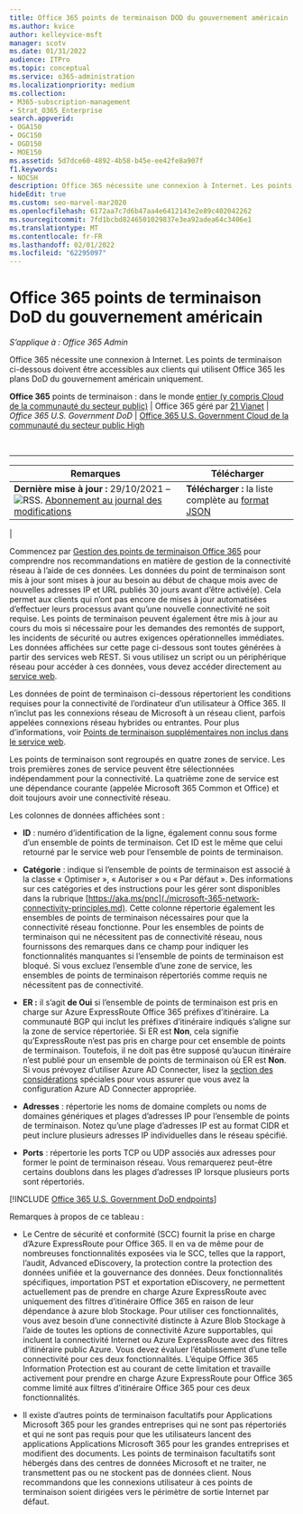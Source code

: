 ```yaml
---
title: Office 365 points de terminaison DOD du gouvernement américain
ms.author: kvice
author: kelleyvice-msft
manager: scotv
ms.date: 01/31/2022
audience: ITPro
ms.topic: conceptual
ms.service: o365-administration
ms.localizationpriority: medium
ms.collection:
- M365-subscription-management
- Strat_O365_Enterprise
search.appverid:
- OGA150
- OGC150
- OGD150
- MOE150
ms.assetid: 5d7dce60-4892-4b58-b45e-ee42fe8a907f
f1.keywords:
- NOCSH
description: Office 365 nécessite une connexion à Internet. Les points de terminaison ci-dessous doivent être accessibles aux clients qui utilisent Office 365 les plans DoD du gouvernement américain uniquement.
hideEdit: true
ms.custom: seo-marvel-mar2020
ms.openlocfilehash: 6172aa7c7d6b47aa4e6412143e2e89c402042262
ms.sourcegitcommit: 7fd1bcbd8246501029837e3ea92adea64c3406e1
ms.translationtype: MT
ms.contentlocale: fr-FR
ms.lasthandoff: 02/01/2022
ms.locfileid: "62295097"
---
```

# <a name="office-365-us-government-dod-endpoints"></a>Office 365 points de terminaison DoD du gouvernement américain

*S’applique à : Office 365 Admin*

Office 365 nécessite une connexion à Internet. Les points de terminaison ci-dessous doivent être accessibles aux clients qui utilisent Office 365 les plans DoD du gouvernement américain uniquement.
  
**Office 365** points de terminaison : dans le monde [entier (y compris Cloud de la communauté du secteur public)](urls-and-ip-address-ranges.md) \| Office 365 géré par [21 Vianet](urls-and-ip-address-ranges-21vianet.md) \| *Office 365 U.S. Government DoD* \| [Office 365 U.S. Government Cloud de la communauté du secteur public High](microsoft-365-u-s-government-gcc-high-endpoints.md)

<br>

****

|Remarques|Télécharger|
|---|---|
|**Dernière mise à jour :** 29/10/2021 – ![ RSS.](../media/5dc6bb29-25db-4f44-9580-77c735492c4b.png) [Abonnement au journal des modifications](https://endpoints.office.com/version/USGOVDoD?allversions=true&format=rss&clientrequestid=b10c5ed1-bad1-445f-b386-b919946339a7)|**Télécharger :** la liste complète au [format JSON](https://endpoints.office.com/endpoints/USGOVDoD?clientrequestid=b10c5ed1-bad1-445f-b386-b919946339a7)|
|

Commencez par [Gestion des points de terminaison Office 365](managing-office-365-endpoints.md) pour comprendre nos recommandations en matière de gestion de la connectivité réseau à l’aide de ces données. Les données du point de terminaison sont mis à jour sont mises à jour au besoin au début de chaque mois avec de nouvelles adresses IP et URL publiés 30 jours avant d’être activé(e). Cela permet aux clients qui n’ont pas encore de mises à jour automatisées d’effectuer leurs processus avant qu’une nouvelle connectivité ne soit requise. Les points de terminaison peuvent également être mis à jour au cours du mois si nécessaire pour les demandes des remontés de support, les incidents de sécurité ou autres exigences opérationnelles immédiates. Les données affichées sur cette page ci-dessous sont toutes générées à partir des services web REST. Si vous utilisez un script ou un périphérique réseau pour accéder à ces données, vous devez accéder directement au [service web](microsoft-365-ip-web-service.md).

Les données de point de terminaison ci-dessous répertorient les conditions requises pour la connectivité de l’ordinateur d’un utilisateur à Office 365. Il n’inclut pas les connexions réseau de Microsoft à un réseau client, parfois appelées connexions réseau hybrides ou entrantes. Pour plus d’informations, voir [Points de terminaison supplémentaires non inclus dans le service web](additional-office365-ip-addresses-and-urls.md).

Les points de terminaison sont regroupés en quatre zones de service. Les trois premières zones de service peuvent être sélectionnées indépendamment pour la connectivité. La quatrième zone de service est une dépendance courante (appelée Microsoft 365 Common et Office) et doit toujours avoir une connectivité réseau.

Les colonnes de données affichées sont :

- **ID** : numéro d’identification de la ligne, également connu sous forme d’un ensemble de points de terminaison. Cet ID est le même que celui retourné par le service web pour l’ensemble de points de terminaison.

- **Catégorie** : indique si l’ensemble de points de terminaison est associé à la classe « Optimiser », « Autoriser » ou « Par défaut ». Des informations sur ces catégories et des instructions pour les gérer sont disponibles dans la rubrique [https://aka.ms/pnc](./microsoft-365-network-connectivity-principles.md). Cette colonne répertorie également les ensembles de points de terminaison nécessaires pour que la connectivité réseau fonctionne. Pour les ensembles de points de terminaison qui ne nécessitent pas de connectivité réseau, nous fournissons des remarques dans ce champ pour indiquer les fonctionnalités manquantes si l’ensemble de points de terminaison est bloqué. Si vous excluez l’ensemble d’une zone de service, les ensembles de points de terminaison répertoriés comme requis ne nécessitent pas de connectivité.

- **ER :** il s’agit **de Oui** si l’ensemble de points de terminaison est pris en charge sur Azure ExpressRoute Office 365 préfixes d’itinéraire. La communauté BGP qui inclut les préfixes d’itinéraire indiqués s’aligne sur la zone de service répertoriée. Si ER est **Non**, cela signifie qu’ExpressRoute n’est pas pris en charge pour cet ensemble de points de terminaison. Toutefois, il ne doit pas être supposé qu’aucun itinéraire n’est publié pour un ensemble de points de terminaison où ER est **Non**. Si vous prévoyez d’utiliser Azure AD Connecter, lisez la [section des considérations](/azure/active-directory/hybrid/reference-connect-instances#microsoft-azure-government) spéciales pour vous assurer que vous avez la configuration Azure AD Connecter appropriée.

- **Adresses** : répertorie les noms de domaine complets ou noms de domaines génériques et plages d’adresses IP pour l’ensemble de points de terminaison. Notez qu’une plage d’adresses IP est au format CIDR et peut inclure plusieurs adresses IP individuelles dans le réseau spécifié.

- **Ports** : répertorie les ports TCP ou UDP associés aux adresses pour former le point de terminaison réseau. Vous remarquerez peut-être certains doublons dans les plages d’adresses IP lorsque plusieurs ports sont répertoriés.

[!INCLUDE [Office 365 U.S. Government DoD endpoints](../includes/office-365-u.s.-government-dod-endpoints.md)]
  
Remarques à propos de ce tableau :

- Le Centre de sécurité et conformité (SCC) fournit la prise en charge d’Azure ExpressRoute pour Office 365. Il en va de même pour de nombreuses fonctionnalités exposées via le SCC, telles que la rapport, l’audit, Advanced eDiscovery, la protection contre la protection des données unifiée et la gouvernance des données. Deux fonctionnalités spécifiques, importation PST et exportation eDiscovery, ne permettent actuellement pas de prendre en charge Azure ExpressRoute avec uniquement des filtres d’itinéraire Office 365 en raison de leur dépendance à azure blob Stockage. Pour utiliser ces fonctionnalités, vous avez besoin d’une connectivité distincte à Azure Blob Stockage à l’aide de toutes les options de connectivité Azure supportables, qui incluent la connectivité Internet ou Azure ExpressRoute avec des filtres d’itinéraire public Azure. Vous devez évaluer l’établissement d’une telle connectivité pour ces deux fonctionnalités. L’équipe Office 365 Information Protection est au courant de cette limitation et travaille activement pour prendre en charge Azure ExpressRoute pour Office 365 comme limité aux filtres d’itinéraire Office 365 pour ces deux fonctionnalités.

- Il existe d’autres points de terminaison facultatifs pour Applications Microsoft 365 pour les grandes entreprises qui ne sont pas répertoriés et qui ne sont pas requis pour que les utilisateurs lancent des applications Applications Microsoft 365 pour les grandes entreprises et modifient des documents. Les points de terminaison facultatifs sont hébergés dans des centres de données Microsoft et ne traiter, ne transmettent pas ou ne stockent pas de données client. Nous recommandons que les connexions utilisateur à ces points de terminaison soient dirigées vers le périmètre de sortie Internet par défaut.
